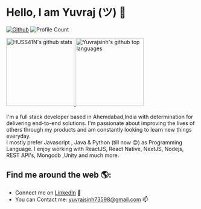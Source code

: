 


# Hello, I am Yuvraj (ツ) 👋
[![Github](https://img.shields.io/github/followers/Yuvrajsinh05?label=Follow&style=social)](https://github.com/HUSS41N)
![Profile Count](https://komarev.com/ghpvc/?username=Yuvrajsinh05) 

<a href="https://github.com/HUSS41N">
  <img height="180em" src="https://github-readme-stats.vercel.app/api?username=Yuvrajsinh05&show_icons=true&theme=merko&count_private=true" alt="HUSS41N's github stats" />
  <img height="180em" src="https://github-readme-stats.vercel.app/api/top-langs/?username=Yuvrajsinh05&theme=merko&layout=compact" alt="Yuvrajsinh's github top languages" />
</a>
<br/>
<br/>
I'm a full stack developer based in Ahemdabad,India with determination for delivering end-to-end solutions. I'm passionate about improving the lives of others through my products and am constantly looking to learn new things everyday.
<br/>
I mostly prefer  Javascript , Java & Python (till now 😊) as Programming Language. 
I enjoy working with ReactJS, React Native, NextJS, Nodejs, REST API's, Mongodb ,Unity and much more.

## Find me around the web 🌎:
- Connect me on <a href="https://www.linkedin.com/in/yuvrajsinh-jadav-2041a822b/">LinkedIn</a> 💼
- You can Contact me: yuvrajsinh73598@gmail.com 📫

